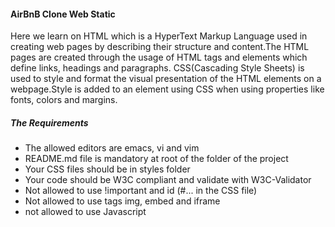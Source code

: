 #### AirBnB Clone Web Static
Here we learn on HTML which is a HyperText Markup Language  used in creating web pages by describing their structure and content.The HTML pages are created through the usage of HTML tags and elements which define links, headings and paragraphs. CSS(Cascading Style Sheets) is used to style and format the visual presentation of the HTML elements  on a webpage.Style is added to an element using CSS when using properties like fonts, colors and margins.

##### The Requirements
- The allowed editors are emacs, vi and vim
- README.md file is mandatory at root of the folder of the project
- Your CSS files should be in styles folder
- Your code should be W3C compliant and validate with W3C-Validator
- Not allowed to use !important and id (#... in the CSS file)
- Not allowed to use tags img, embed and iframe
- not allowed to use Javascript
